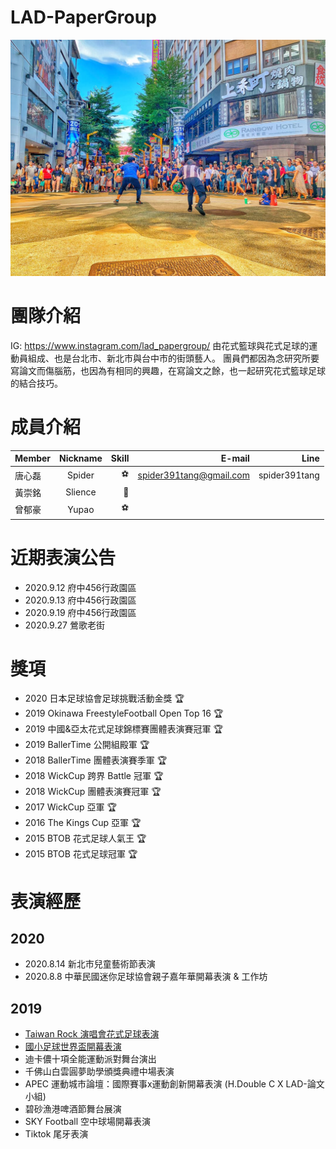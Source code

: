 # LAD-PaperGroup

<img src="https://github.com/spider391Tang/LAD-PaperGroup/blob/master/photo/LAD-%E8%AB%96%E6%96%87%E5%B0%8F%E7%B5%84.jpg" width="600" alt="西門町街頭演出"/>

# 團隊介紹
IG: https://www.instagram.com/lad_papergroup/
由花式籃球與花式足球的運動員組成、也是台北市、新北市與台中市的街頭藝人。
團員們都因為念研究所要寫論文而傷腦筋，也因為有相同的興趣，在寫論文之餘，也一起研究花式籃球足球的結合技巧。

# 成員介紹

Member|Nickname|Skill|E-mail|Line
--|:--:|--:|--:|--:
唐心磊|Spider|⚽|spider391tang@gmail.com|spider391tang
黃崇銘|Slience|🏀||
曾郁豪|Yupao|⚽||

# 近期表演公告
* 2020.9.12 府中456行政園區
* 2020.9.13 府中456行政園區
* 2020.9.19 府中456行政園區
* 2020.9.27 鶯歌老街

# 獎項
* 2020 日本足球協會足球挑戰活動金獎 🏆
* 2019 Okinawa FreestyleFootball Open Top 16 🏆
* 2019 中國&亞太花式足球錦標賽團體表演賽冠軍  🏆
* 2019 BallerTime 公開組殿軍 🏆
* 2018 BallerTime 團體表演賽季軍 🏆
* 2018 WickCup 跨界 Battle 冠軍 🏆
* 2018 WickCup 團體表演賽冠軍 🏆
* 2017 WickCup 亞軍 🏆
* 2016 The Kings Cup 亞軍 🏆
* 2015 BTOB 花式足球人氣王 🏆
* 2015 BTOB 花式足球冠軍 🏆

# 表演經歷
## 2020
* 2020.8.14 新北市兒童藝術節表演
* 2020.8.8 中華民國迷你足球協會親子嘉年華開幕表演 & 工作坊
## 2019 
* [Taiwan Rock 演唱會花式足球表演](https://youtu.be/WaxnIyLGpXA)
* [國小足球世界盃開幕表演](https://youtu.be/0YwZXxTuozM)
* 迪卡儂十項全能運動派對舞台演出
* 千佛山白雲圓夢助學頒獎典禮中場表演
* APEC 運動城市論壇：國際賽事x運動創新開幕表演 (H.Double C X LAD-論文小組)
* 碧砂漁港啤酒節舞台展演
* SKY Football 空中球場開幕表演
* Tiktok 尾牙表演
